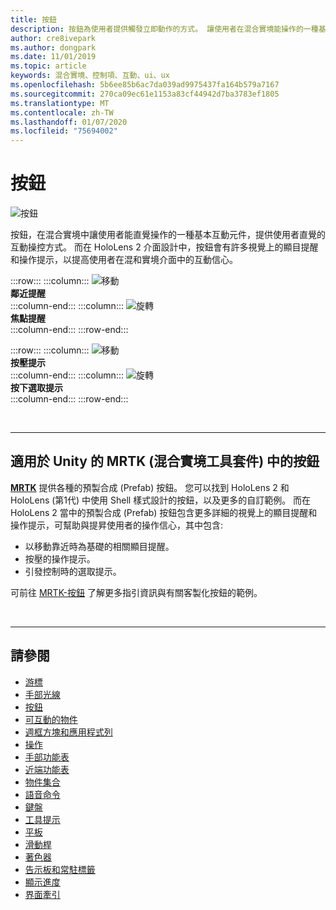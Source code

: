 ```yaml
---
title: 按鈕
description: 按鈕為使用者提供觸發立即動作的方式。 讓使用者在混合實境能操作的一種基本互動介面元件。
author: cre8ivepark
ms.author: dongpark
ms.date: 11/01/2019
ms.topic: article
keywords: 混合實境、控制項、互動、ui、ux
ms.openlocfilehash: 5b6ee85b6ac7da039ad9975437fa164b579a7167
ms.sourcegitcommit: 270ca09ec61e1153a83cf44942d7ba3783ef1805
ms.translationtype: MT
ms.contentlocale: zh-TW
ms.lasthandoff: 01/07/2020
ms.locfileid: "75694002"
---
```

# <a name="button"></a>按鈕

![按鈕](images/UX/UX_Hero_Button.jpg)

按鈕，在混合實境中讓使用者能直覺操作的一種基本互動元件，提供使用者直覺的互動操控方式。 而在 HoloLens 2 介面設計中，按鈕會有許多視覺上的顯目提醒和操作提示，以提高使用者在混和實境介面中的互動信心。 


:::row:::
    :::column:::
       ![移動](images/UX/UX_Button_Affordance_ProximityLight.jpg)<br>
       **鄰近提醒**<br>
    :::column-end:::
    :::column:::
       ![旋轉](images/UX/UX_Button_Affordance_FocusHighlight.jpg)<br>
        **焦點提醒**<br>
    :::column-end:::
:::row-end:::

:::row:::
    :::column:::
       ![移動](images/UX/UX_Button_Affordance_Compression.jpg)<br>
       **按壓提示**<br>
    :::column-end:::
    :::column:::
       ![旋轉](images/UX/UX_Button_Affordance_Pulse.jpg)<br>
        **按下選取提示**<br>
    :::column-end:::
:::row-end:::

<br>


---

## <a name="button-in-mrtkmixed-reality-toolkit-for-unity"></a>適用於 Unity 的 MRTK (混合實境工具套件) 中的按鈕
**[MRTK](https://github.com/Microsoft/MixedRealityToolkit-Unity)** 提供各種的預製合成 (Prefab) 按鈕。 您可以找到 HoloLens 2 和 HoloLens (第1代) 中使用 Shell 樣式設計的按鈕，以及更多的自訂範例。 而在 HoloLens 2 當中的預製合成 (Prefab) 按鈕包含更多詳細的視覺上的顯目提醒和操作提示，可幫助與提昇使用者的操作信心，其中包含:

* 以移動靠近時為基礎的相關顯目提醒。
* 按壓的操作提示。
* 引發控制時的選取提示。

可前往 [MRTK-按鈕](https://docs.microsoft.com/windows/mixed-reality/mrtk-unity/features/ux-building-blocks/button) 了解更多指引資訊與有關客製化按鈕的範例。


<br>

---


## <a name="see-also"></a>請參閱

* [游標](cursors.md)
* [手部光線](point-and-commit.md)
* [按鈕](button.md)
* [可互動的物件](interactable-object.md)
* [週框方塊和應用程式列](app-bar-and-bounding-box.md)
* [操作](direct-manipulation.md)
* [手部功能表](hand-menu.md)
* [近端功能表](near-menu.md)
* [物件集合](object-collection.md)
* [語音命令](voice-input.md)
* [鍵盤](keyboard.md)
* [工具提示](tooltip.md)
* [平板](slate.md)
* [滑動桿](slider.md)
* [著色器](shader.md)
* [告示板和常駐標籤](billboarding-and-tag-along.md)
* [顯示進度](progress.md)
* [界面牽引](surface-magnetism.md)
